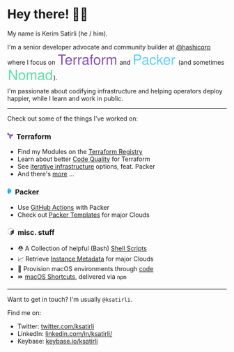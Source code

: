 # Hey there! 👋🏼

My name is Kerim Satirli (he / him).

I'm a senior developer advocate and community builder at [@hashicorp](https://github.com/hashicorp) where I focus on ![HashiCorp Terraform](https://raw.githubusercontent.com/ksatirli/ksatirli/main/assets/hashicorp-terraform.svg) and ![HashiCorp Packer](https://raw.githubusercontent.com/ksatirli/ksatirli/main/assets/hashicorp-packer.svg) (and sometimes ![HashiCorp Nomad](https://raw.githubusercontent.com/ksatirli/ksatirli/main/assets/hashicorp-nomad.svg)).

I'm passionate about codifying infrastructure and helping operators deploy happier, while I learn and work in public.

---

Check out some of the things I've worked on:

### ![HashiCorp Terraform](https://raw.githubusercontent.com/ksatirli/ksatirli/main/assets/hashicorp-terraform-icon.png)&nbsp; Terraform

* Find my Modules on the [Terraform Registry](https://registry.terraform.io/namespaces/operatehappy)
* Learn about better [Code Quality](https://github.com/ksatirli/code-quality-for-terraform) for Terraform
* See [iterative infrastructure](https://github.com/ksatirli/iterative-infrastructure) options, feat. Packer
* And there's [more](https://github.com/ksatirli?tab=repositories&q=terraform&type=public) &hellip;

### ![HashiCorp Packer](https://raw.githubusercontent.com/ksatirli/ksatirli/main/assets/hashicorp-packer-icon.png)&nbsp; Packer

* Use [GitHub Actions](https://github.com/marketplace/actions/packer-github-actions) with Packer
* Check out [Packer Templates](https://github.com/operatehappy/packer-hashicorp) for major Clouds

### ![Bash](https://raw.githubusercontent.com/ksatirli/ksatirli/main/assets/bash-icon.png)&nbsp; misc. stuff

* ⛑️ A Collection of helpful (Bash) [Shell Scripts](https://github.com/operatehappy/shell-helpers)
* 📈 Retrieve [Instance Metadata](https://github.com/operatehappy/instance-metadata) for major Clouds
* 📍 Provision macOS environments through [code](https://github.com/operatehappy/place)
* ⏩ [macOS Shortcuts](https://github.com/operatehappy/shortcuts), delivered via `npm`

---

Want to get in touch? I'm usually `@ksatirli`.

Find me on:

* Twitter: [twitter.com/ksatirli](https://twitter.com/ksatirli)
* LinkedIn: [linkedin.com/in/ksatirli/](https://www.linkedin.com/in/ksatirli/)
* Keybase: [keybase.io/ksatirli](https://keybase.io/ksatirli)

